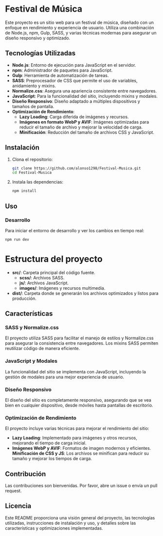 # Festival de Música

Este proyecto es un sitio web para un festival de música, diseñado con un enfoque en rendimiento y experiencia de usuario. Utiliza una combinación de Node.js, npm, Gulp, SASS, y varias técnicas modernas para asegurar un diseño responsivo y optimizado.

## Tecnologías Utilizadas

- **Node.js**: Entorno de ejecución para JavaScript en el servidor.
- **npm**: Administrador de paquetes para JavaScript.
- **Gulp**: Herramienta de automatización de tareas.
- **SASS**: Preprocesador de CSS que permite el uso de variables, anidamiento y mixins.
- **Normalize.css**: Asegura una apariencia consistente entre navegadores.
- **JavaScript**: Para la funcionalidad del sitio, incluyendo mixins y modales.
- **Diseño Responsivo**: Diseño adaptado a múltiples dispositivos y tamaños de pantalla.
- **Optimización de Rendimiento**:
  - **Lazy Loading**: Carga diferida de imágenes y recursos.
  - **Imágenes en formato WebP y AVIF**: Imágenes optimizadas para reducir el tamaño de archivo y mejorar la velocidad de carga.
  - **Minificación**: Reducción del tamaño de archivos CSS y JavaScript.

## Instalación

1. Clona el repositorio:
    ```bash
    git clone https://github.com/alonso1298/Festival-Musica.git
    cd Festival-Musica
    ```

2. Instala las dependencias:
    ```bash
    npm install
    ```

## Uso

### Desarrollo

Para iniciar el entorno de desarrollo y ver los cambios en tiempo real:
```bash
npm run dev
```
# Estructura del proyecto 

- **src/**: Carpeta principal del código fuente.
    - **scss/**: Archivos SASS.
    - **js/**: Archivos JavaScript.
    - **images/**: Imágenes y recursos multimedia.
- **dist/**: Carpeta donde se generarán los archivos optimizados y listos para producción.

## Características
### SASS y Normalize.css
El proyecto utiliza SASS para facilitar el manejo de estilos y Normalize.css para asegurar la consistencia entre navegadores. Los mixins SASS permiten reutilizar código de manera eficiente.

### JavaScript y Modales
La funcionalidad del sitio se implementa con JavaScript, incluyendo la gestión de modales para una mejor experiencia de usuario.

### Diseño Responsivo
El diseño del sitio es completamente responsivo, asegurando que se vea bien en cualquier dispositivo, desde móviles hasta pantallas de escritorio.

### Optimización de Rendimiento 
El proyecto incluye varias técnicas para mejorar el rendimiento del sitio:

- **Lazy Loading**:  Implementado para imágenes y otros recursos, mejorando el tiempo de carga inicial.
- **Imágenes WebP y AVIF**: Formatos de imagen modernos y eficientes.
**Minificación de CSS y JS**: Los archivos se minifican para reducir su tamaño y mejorar los tiempos de carga.

 ## Contribución 
 Las contribuciones son bienvenidas. Por favor, abre un issue o envía un pull request.

 ## Licencia
 
Este README proporciona una visión general del proyecto, las tecnologías utilizadas, instrucciones de instalación y uso, y detalles sobre las características y optimizaciones implementadas.




